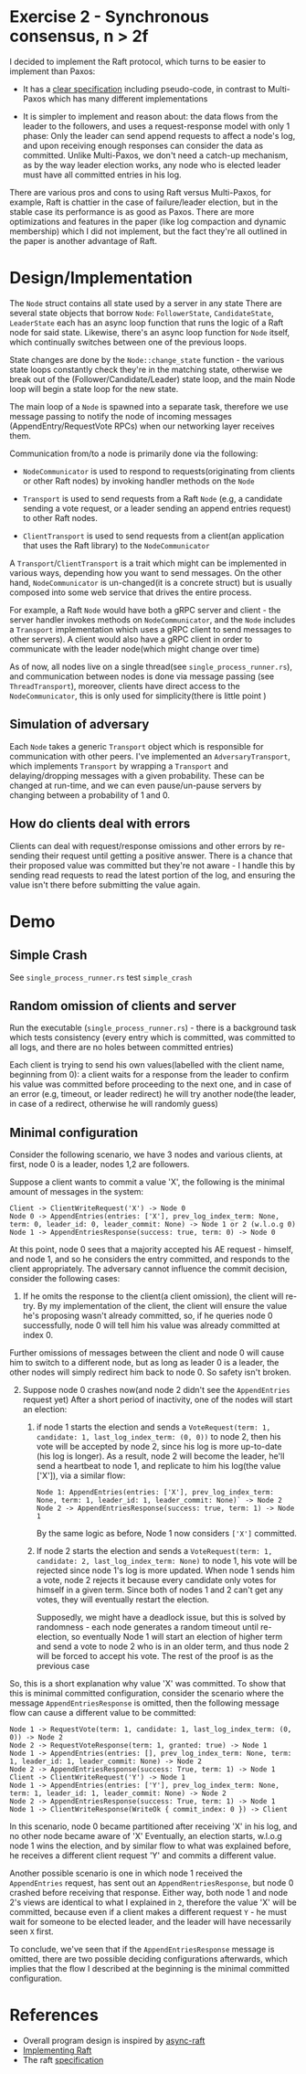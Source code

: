 # Exercise 2 - Synchronous consensus, n > 2f

I decided to implement the Raft protocol, which turns to be easier to implement than Paxos:

- It has a [clear specification](https://raft.github.io/raft.pdf) including pseudo-code, in contrast to Multi-Paxos
  which has many different implementations
  
- It is simpler to implement and reason about: the data flows from the leader to the followers, and uses a request-response
  model with only 1 phase: Only the leader can send append requests to affect a node's log, and upon receiving enough responses
  can consider the data as committed. Unlike Multi-Paxos, we don't need a catch-up mechanism, as by the way leader election
  works, any node who is elected leader must have all committed entries in his log.
  
There are various pros and cons to using Raft versus Multi-Paxos, for example, Raft is chattier in the case of failure/leader
election, but in the stable case its performance is as good as Paxos. There are more optimizations and features in the paper
(like log compaction and dynamic membership) which I did not implement, but the fact they're all outlined in the paper is another
advantage of Raft.

  
# Design/Implementation

The `Node` struct contains all state used by a server in any state
There are several state objects that borrow `Node`: `FollowerState`, `CandidateState`, `LeaderState`
each has an async loop function that runs the logic of a Raft node for said state. Likewise,
there's an async loop function for `Node` itself, which continually switches between one of the previous loops.

State changes are done by the `Node::change_state` function - the various state loops constantly check they're in
the matching state, otherwise we break out of the (Follower/Candidate/Leader) state loop, and the main Node loop
will begin a state loop for the new state.

The main loop of a `Node` is spawned into a separate task, therefore we use message passing to notify the node of incoming
messages (AppendEntry/RequestVote RPCs) when our networking layer receives them.

Communication from/to a node is primarily done via the following:
  
- `NodeCommunicator` is used to respond to requests(originating from clients or other Raft nodes) by invoking handler
   methods on the `Node`
   
- `Transport` is used to send requests from a Raft `Node` (e.g, a candidate sending a vote request, or a leader sending an append entries request)
  to other Raft nodes.
  
- `ClientTransport` is used to send requests from a client(an application that uses the Raft library) to the `NodeCommunicator`
   
A `Transport`/`ClientTransport` is a trait which might can be implemented in various ways, depending how you want to send messages. On
the other hand, `NodeCommunicator` is un-changed(it is a concrete struct) but is usually composed into some web service
that drives the entire process. 

For example, a Raft `Node` would have both a gRPC server and client - the server handler 
invokes methods on `NodeCommunicator`, and the `Node` includes a `Transport` implementation which uses a gRPC client 
to send messages to other servers). A client would also have a gRPC client in order to communicate with the leader node(which
might change over time)


As of now, all nodes live on a single thread(see `single_process_runner.rs`), and communication between nodes is done via
message passing (see `ThreadTransport`), moreover, clients have direct access to the `NodeCommunicator`, this is only
used for simplicity(there is little point )

## Simulation of adversary

Each `Node` takes a generic `Transport` object which is responsible for communication with other peers.
I've implemented an `AdversaryTransport`, which implements `Transport` by wrapping a `Transport` and delaying/dropping
messages with a given probability. These can be changed at run-time, and we can even pause/un-pause servers by
changing between a probability of 1 and 0.

## How do clients deal with errors

Clients can deal with request/response omissions and other errors by re-sending their request until getting a positive answer. There
is a chance that their proposed value was committed but they're not aware - I handle this by sending read requests
to read the latest portion of the log, and ensuring the value isn't there before submitting the value again.


# Demo

## Simple Crash

See `single_process_runner.rs` test `simple_crash`

## Random omission of clients and server

Run the executable (`single_process_runner.rs`) - there is a background task which tests
consistency (every entry which is committed, was committed to all logs, and there are no holes between committed entries)

Each client is trying to send his own values(labelled with the client name, beginning from 0): a client waits for a
response from the leader to confirm his value was committed before proceeding to the next one, and in case of an error
(e.g, timeout, or leader redirect) he will try another node(the leader, in case of a redirect, otherwise he will randomly
guess)

## Minimal configuration

Consider the following scenario, we have 3 nodes and various clients, at first, node 0 is a leader, nodes 1,2 are followers.

Suppose a client wants to commit a value 'X', the following is the minimal amount of messages in the system:

```
Client -> ClientWriteRequest('X') -> Node 0
Node 0 -> AppendEntries(entries: ['X'], prev_log_index_term: None, term: 0, leader_id: 0, leader_commit: None) -> Node 1 or 2 (w.l.o.g 0)
Node 1 -> AppendEntriesResponse(success: true, term: 0) -> Node 0
```

At this point, node 0 sees that a majority accepted his AE request - himself, and node 1, and so he considers the entry
committed, and responds to the client appropriately. The adversary cannot influence the commit decision, consider the following cases:

1. If he omits the response to the client(a client omission), the client will re-try. By my implementation of the client,
  the client will ensure the value he's proposing wasn't already committed, so, if he queries node 0 successfully, node 0
  will tell him his value was already committed at index 0.
  
  Further omissions of messages between the client and node 0 will cause him to switch to a different node, but as long as
  leader 0 is a leader, the other nodes will simply redirect him back to node 0. So safety isn't broken.
  
2. Suppose node 0 crashes now(and node 2 didn't see the `AppendEntries` request yet)
   After a short period of inactivity, one of the nodes will start an election:
   
   1. if node 1 starts the election and sends a `VoteRequest(term: 1, candidate: 1, last_log_index_term: (0, 0))` to node 2,
      then his vote will be accepted by node 2, since his log is more up-to-date (his log is longer).
      As a result, node 2 will become the leader, he'll send a heartbeat to node 1, and replicate to him his log(the value ['X']),
      via a similar flow: 
      ```
      Node 1: AppendEntries(entries: ['X'], prev_log_index_term: None, term: 1, leader_id: 1, leader_commit: None)` -> Node 2
      Node 2 -> AppendEntriesResponse(success: true, term: 1) -> Node 1
      ```
      
      By the same logic as before, Node 1 now considers `['X']` committed.
  
   2. If node 2 starts the election and sends a `VoteRequest(term: 1, candidate: 2, last_log_index_term: None)` to node 1,
      his vote will be rejected since node 1's log is more updated. When node 1 sends him a vote, node 2 rejects it because
      every candidate only votes for himself in a given term. Since both of nodes 1 and 2 can't get any votes, they will eventually restart the election.
      
      Supposedly, we might have a deadlock issue, but this is solved by randomness - each node generates a random timeout
      until re-election, so eventually Node 1 will start an election of higher term and send a vote to node 2 who is in an older term,
      and thus node 2 will be forced to accept his vote. The rest of the proof is as the previous case
    
So, this is a short explanation why value 'X' was committed. To show that this is minimal committed configuration, consider 
the scenario where the message `AppendEntriesResponse` is omitted, then the following message flow can cause a different
value to be committed:

```
Node 1 -> RequestVote(term: 1, candidate: 1, last_log_index_term: (0, 0)) -> Node 2
Node 2 -> RequestVoteResponse(term: 1, granted: true) -> Node 1
Node 1 -> AppendEntries(entries: [], prev_log_index_term: None, term: 1, leader_id: 1, leader_commit: None) -> Node 2
Node 2 -> AppendEntriesResponse(success: True, term: 1) -> Node 1
Client -> ClientWriteRequest('Y') -> Node 1
Node 1 -> AppendEntries(entries: ['Y'], prev_log_index_term: None, term: 1, leader_id: 1, leader_commit: None) -> Node 2
Node 2 -> AppendEntriesResponse(success: True, term: 1) -> Node 1
Node 1 -> ClientWriteResponse(WriteOk { commit_index: 0 }) -> Client
```
  
In this scenario, node 0 became partitioned after receiving 'X' in his log, and no other node became aware of 'X'
Eventually, an election starts, w.l.o.g node 1 wins the election, and by similar flow to what was explained before, he
receives a different client request 'Y' and commits a different value.

Another possible scenario is one in which node 1 received the `AppendEntries` request, has sent out an `AppendRentriesResponse`,
but node 0 crashed before receiving that response. Either way, both node 1 and node 2's views are identical to what I explained
in `2`, therefore the value 'X' will be committed, because even if a client makes a different request `Y` - he must wait
for someone to be elected leader, and the leader will have necessarily seen `X` first.

To conclude, we've seen that if the `AppendEntriesResponse` message is omitted, there are two possible deciding configurations
afterwards, which implies that the flow I described at the beginning is the minimal committed configuration.

# References

- Overall program design is inspired by [async-raft](https://github.com/async-raft/async-raft/)
- [Implementing Raft](https://eli.thegreenplace.net/2020/implementing-raft-part-1-elections/)
- The raft [specification](https://raft.github.io/raft.pdf)
